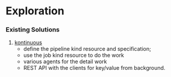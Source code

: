 # Exploration

### Existing Solutions

1. [kontinuous](https://github.com/AcalephStorage/kontinuous)
    - define the pipeline kind resource and specification;
    - use the job kind resource to do the work
    - various agents for the detail work
    - REST API with the clients for key/value from background.
